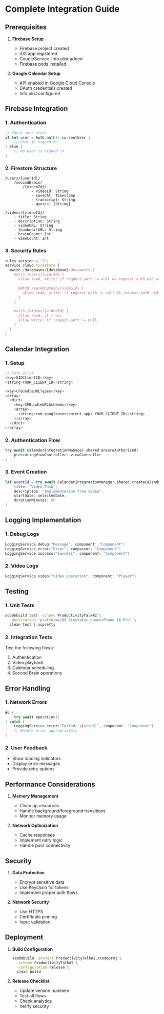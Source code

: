 # Complete Integration Guide

## Prerequisites

1. **Firebase Setup**
   - Firebase project created
   - iOS app registered
   - GoogleService-Info.plist added
   - Firebase pods installed

2. **Google Calendar Setup**
   - API enabled in Google Cloud Console
   - OAuth credentials created
   - Info.plist configured

## Firebase Integration

### 1. Authentication
```swift
// Check auth state
if let user = Auth.auth().currentUser {
    // User is signed in
} else {
    // No user is signed in
}
```

### 2. Firestore Structure
```
/users/{userId}/
    /secondBrain/
        /{videoId}/
            - videoId: String
            - savedAt: Timestamp
            - transcript: String
            - quotes: [String]

/videos/{videoId}/
    - title: String
    - description: String
    - videoURL: String
    - thumbnailURL: String
    - brainCount: Int
    - viewCount: Int
```

### 3. Security Rules
```javascript
rules_version = '2';
service cloud.firestore {
  match /databases/{database}/documents {
    match /users/{userId} {
      allow read, write: if request.auth != null && request.auth.uid == userId;
      
      match /secondBrain/{videoId} {
        allow read, write: if request.auth != null && request.auth.uid == userId;
      }
    }
    
    match /videos/{videoId} {
      allow read: if true;
      allow write: if request.auth != null;
    }
  }
}
```

## Calendar Integration

### 1. Setup
```swift
// Info.plist
<key>GIDClientID</key>
<string>YOUR_CLIENT_ID</string>

<key>CFBundleURLTypes</key>
<array>
  <dict>
    <key>CFBundleURLSchemes</key>
    <array>
      <string>com.googleusercontent.apps.YOUR_CLIENT_ID</string>
    </array>
  </dict>
</array>
```

### 2. Authentication Flow
```swift
try await CalendarIntegrationManager.shared.ensureAuthorized(
    presentingViewController: viewController
)
```

### 3. Event Creation
```swift
let eventId = try await CalendarIntegrationManager.shared.createCalendarEvent(
    title: "Video Task",
    description: "Implementation from video",
    startDate: selectedDate,
    durationMinutes: 60
)
```

## Logging Implementation

### 1. Debug Logs
```swift
LoggingService.debug("Message", component: "Component")
LoggingService.error("Error", component: "Component")
LoggingService.success("Success", component: "Component")
```

### 2. Video Logs
```swift
LoggingService.video("Video operation", component: "Player")
```

## Testing

### 1. Unit Tests
```bash
xcodebuild test -scheme ProductivityTalk#2 \
  -destination 'platform=iOS Simulator,name=iPhone 16 Pro' \
  clean test | xcpretty
```

### 2. Integration Tests
Test the following flows:
1. Authentication
2. Video playback
3. Calendar scheduling
4. Second Brain operations

## Error Handling

### 1. Network Errors
```swift
do {
    try await operation()
} catch {
    LoggingService.error("Failed: \(error)", component: "Component")
    // Handle error appropriately
}
```

### 2. User Feedback
- Show loading indicators
- Display error messages
- Provide retry options

## Performance Considerations

1. **Memory Management**
   - Clean up resources
   - Handle background/foreground transitions
   - Monitor memory usage

2. **Network Optimization**
   - Cache responses
   - Implement retry logic
   - Handle poor connectivity

## Security

1. **Data Protection**
   - Encrypt sensitive data
   - Use Keychain for tokens
   - Implement proper auth flows

2. **Network Security**
   - Use HTTPS
   - Certificate pinning
   - Input validation

## Deployment

1. **Build Configuration**
   ```bash
   xcodebuild -project ProductivityTalk#2.xcodeproj \
     -scheme ProductivityTalk#2 \
     -configuration Release \
     clean build
   ```

2. **Release Checklist**
   - Update version numbers
   - Test all flows
   - Check analytics
   - Verify security 